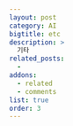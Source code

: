```yaml
---
layout: post
category: AI
bigtitle: etc
description: >
  기타
related_posts:
  -
addons:
  - related
  - comments
list: true
order: 3
---
```

